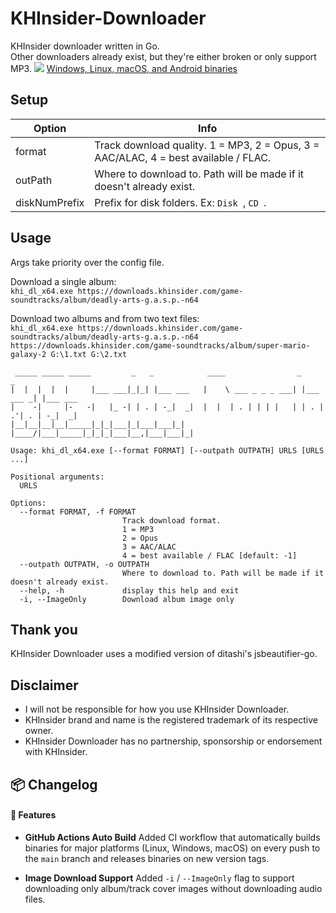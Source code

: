 # KHInsider-Downloader

KHInsider downloader written in Go.  
Other downloaders already exist, but they're either broken or only support MP3.
![](https://i.imgur.com/4IRZAJq.png)
[Windows, Linux, macOS, and Android binaries](https://github.com/Sorrow446/KHInsider-Downloader/releases)

## Setup

| Option        | Info                                                                                |
| ------------- | ----------------------------------------------------------------------------------- |
| format        | Track download quality. 1 = MP3, 2 = Opus, 3 = AAC/ALAC, 4 = best available / FLAC. |
| outPath       | Where to download to. Path will be made if it doesn't already exist.                |
| diskNumPrefix | Prefix for disk folders. Ex: `Disk `, `CD `.                                        |

## Usage

Args take priority over the config file.

Download a single album:  
`khi_dl_x64.exe https://downloads.khinsider.com/game-soundtracks/album/deadly-arts-g.a.s.p.-n64`

Download two albums and from two text files:  
`khi_dl_x64.exe https://downloads.khinsider.com/game-soundtracks/album/deadly-arts-g.a.s.p.-n64 https://downloads.khinsider.com/game-soundtracks/album/super-mario-galaxy-2 G:\1.txt G:\2.txt`

```
 _____ _____ _____         _   _            ____                _           _
|  |  |  |  |     |___ ___|_|_| |___ ___   |    \ ___ _ _ _ ___| |___ ___ _| |___ ___
|    -|     |-   -|   |_ -| | . | -_|  _|  |  |  | . | | | |   | | . | .'| . | -_|  _|
|__|__|__|__|_____|_|_|___|_|___|___|_|    |____/|___|_____|_|_|_|___|__,|___|___|_|

Usage: khi_dl_x64.exe [--format FORMAT] [--outpath OUTPATH] URLS [URLS ...]

Positional arguments:
  URLS

Options:
  --format FORMAT, -f FORMAT
                         Track download format.
                         1 = MP3
                         2 = Opus
                         3 = AAC/ALAC
                         4 = best available / FLAC [default: -1]
  --outpath OUTPATH, -o OUTPATH
                         Where to download to. Path will be made if it doesn't already exist.
  --help, -h             display this help and exit
  -i, --ImageOnly        Download album image only
```

## Thank you

KHInsider Downloader uses a modified version of ditashi's jsbeautifier-go.

## Disclaimer

- I will not be responsible for how you use KHInsider Downloader.
- KHInsider brand and name is the registered trademark of its respective owner.
- KHInsider Downloader has no partnership, sponsorship or endorsement with KHInsider.

## 📦 Changelog

#### 🚀 Features

- **GitHub Actions Auto Build**
  Added CI workflow that automatically builds binaries for major platforms (Linux, Windows, macOS) on every push to the `main` branch and releases binaries on new version tags.

- **Image Download Support**
  Added `-i` / `--ImageOnly` flag to support downloading only album/track cover images without downloading audio files.
